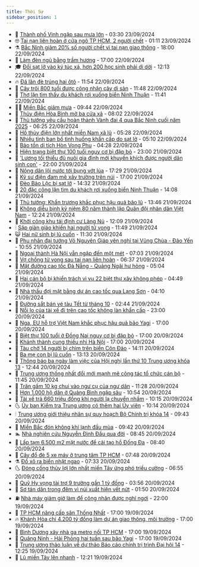 ```yaml
---
title: Thời Sự
sidebar_position: 1
---
```


<!-- vnexpress-thoi-su:START -->
- 🦒 [Thành phố Vinh ngập sau mưa lớn](https://vnexpress.net/thanh-pho-vinh-ngap-sau-mua-lon-4795868.html) - 03:30 23/09/2024
- 🤓 [Tai nạn liên hoàn ở cửa ngõ TP HCM, 2 người chết](https://vnexpress.net/tai-nan-lien-hoan-o-cua-ngo-tp-hcm-2-nguoi-chet-4795808.html) - 01:11 23/09/2024
- ⚗️ [Bắc Ninh giảm 20% số người chết vì tai nạn giao thông](https://vnexpress.net/bac-ninh-giam-20-so-nguoi-chet-vi-tai-nan-giao-thong-4795748.html) - 18:00 22/09/2024
- 🌊 [Làm đèn ngủ bằng trầm hương](https://vnexpress.net/lam-den-ngu-bang-tram-huong-4794276.html) - 17:00 22/09/2024
- 🎓 [Đồi sạt lở vào ký túc xá, hơn 200 học sinh phải di dời](https://vnexpress.net/doi-sat-lo-vao-ky-tuc-xa-hon-200-hoc-sinh-phai-di-doi-4795726.html) - 12:13 22/09/2024
- 🔥 [Đá lăn đè trúng hai ôtô](https://vnexpress.net/da-lan-de-trung-hai-oto-4795721.html) - 11:54 22/09/2024
- 🦏 [Cây trôi 800 tuổi được công nhận cây di sản](https://vnexpress.net/cay-troi-800-tuoi-duoc-cong-nhan-cay-di-san-4795712.html) - 11:48 22/09/2024
- 👺 [Thợ lặn tìm thấy du khách rơi xuống biển Ninh Thuận](https://vnexpress.net/tho-lan-tim-thay-du-khach-roi-xuong-bien-ninh-thuan-4795723.html) - 11:41 22/09/2024
- 🧑‍🏫 [Miền Bắc giảm mưa](https://vnexpress.net/mien-bac-giam-mua-4795693.html) - 09:44 22/09/2024
- 🚦 [Thủy điện Hòa Bình mở ba cửa xả](https://vnexpress.net/thuy-dien-hoa-binh-mo-ba-cua-xa-4795682.html) - 08:02 22/09/2024
- 🎉 [Thủ tướng yêu cầu hoàn thành Vành đai 4 qua Bắc Ninh cuối năm 2025](https://vnexpress.net/thu-tuong-yeu-cau-hoan-thanh-vanh-dai-4-qua-bac-ninh-cuoi-nam-2025-4795656.html) - 06:25 22/09/2024
- 🦒 [Hồ thủy điện lớn nhất miền Nam xả lũ](https://vnexpress.net/ho-thuy-dien-lon-nhat-mien-nam-xa-lu-4795649.html) - 05:28 22/09/2024
- 🤗 [Nhiều tỉnh ban bố tình huống khẩn cấp do sạt lở](https://vnexpress.net/nhieu-tinh-ban-bo-tinh-huong-khan-cap-do-sat-lo-4795651.html) - 05:10 22/09/2024
- 💼 [Bảo tồn di tích Hòn Vọng Phu](https://vnexpress.net/bao-ton-di-tich-hon-vong-phu-4795627.html) - 04:28 22/09/2024
- 🤩 [Hiện trạng biệt thự 100 tuổi nguy cơ bị đập bỏ](https://vnexpress.net/hien-trang-biet-thu-100-tuoi-nguy-co-bi-dap-bo-4795440.html) - 23:00 21/09/2024
- 🤡 [&#39;Lương tối thiểu đủ nuôi gia đình mới khuyến khích được người dân sinh con&#39;](https://vnexpress.net/luong-toi-thieu-du-nuoi-gia-dinh-moi-khuyen-khich-duoc-nguoi-dan-sinh-con-4790698.html) - 22:00 21/09/2024
- 💯 [Nông dân lội nước tới bụng vớt lúa](https://vnexpress.net/nong-dan-loi-nuoc-toi-bung-vot-lua-4795457.html) - 17:29 21/09/2024
- 👺 [Kỹ sư điện đam mê xây trường trên núi](https://vnexpress.net/ky-su-dien-dam-me-xay-truong-tren-nui-4789132.html) - 17:00 21/09/2024
- 🌮 [Đèo Bảo Lộc bị sạt lở](https://vnexpress.net/sat-lo-deo-bao-loc-4795526.html) - 14:32 21/09/2024
- 🥸 [20 đặc công lặn tìm du khách rơi xuống biển Ninh Thuận](https://vnexpress.net/20-dac-cong-lan-tim-du-khach-roi-xuong-bien-ninh-thuan-4795522.html) - 14:08 21/09/2024
- 🐻 [Thủ tướng: Khẩn trương khắc phục hậu quả bão lũ](https://vnexpress.net/thu-tuong-khan-truong-khac-phuc-hau-qua-bao-lu-4795515.html) - 13:46 21/09/2024
- 👀 [Không diễu binh kỷ niệm 80 năm thành lập Quân đội nhân dân Việt Nam](https://vnexpress.net/khong-dieu-binh-ky-niem-80-nam-thanh-lap-quan-doi-nhan-dan-viet-nam-4795501.html) - 12:24 21/09/2024
- 🤔 [Khởi công khu tái định cư Làng Nủ](https://vnexpress.net/khoi-cong-khu-tai-dinh-cu-lang-nu-4795504.html) - 12:09 21/09/2024
- 🕯 [Sập giàn giáo khiến hai người tử vong](https://vnexpress.net/sap-gian-giao-khien-hai-nguoi-tu-vong-4795503.html) - 11:49 21/09/2024
- 😺 [Hai nữ sinh bị lũ cuốn](https://vnexpress.net/hai-nu-sinh-bi-lu-cuon-4795499.html) - 11:30 21/09/2024
- 🦆 [Phu nhân đại tướng Võ Nguyên Giáp yên nghỉ tại Vũng Chùa - Đảo Yến](https://vnexpress.net/phu-nhan-dai-tuong-vo-nguyen-giap-yen-nghi-tai-vung-chua-dao-yen-4795489.html) - 10:55 21/09/2024
- 🧰 [Ngoại thành Hà Nội vẫn ngập đến một mét](https://vnexpress.net/ngoai-thanh-ha-noi-van-ngap-den-mot-met-4795393.html) - 07:03 21/09/2024
- 🦍 [Vợ chồng tử vong sau tai nạn liên hoàn](https://vnexpress.net/vo-chong-tu-vong-sau-tai-nan-lien-hoan-4795436.html) - 06:37 21/09/2024
- 🧰 [Mặt đường cao tốc Đà Nẵng - Quảng Ngãi hư hỏng](https://vnexpress.net/mat-duong-cao-toc-da-nang-quang-ngai-hu-hong-4795340.html) - 05:04 21/09/2024
- 💃 [Hai cán bộ bị khiển trách vì vụ 22 biệt thự xây không phép](https://vnexpress.net/xay-dung-trai-phep-o-lam-dong-4795400.html) - 04:49 21/09/2024
- 🧰 [Nhà thầu đợi mặt bằng dự án cao tốc qua Lạng Sơn](https://vnexpress.net/nha-thau-doi-mat-bang-du-an-cao-toc-qua-lang-son-4795010.html) - 04:10 21/09/2024
- 🚀 [Đường sắt bán vé tàu Tết từ tháng 10](https://vnexpress.net/duong-sat-ban-ve-tau-tet-tu-thang-10-4795338.html) - 02:44 21/09/2024
- 🎊 [Nỗi lo của tài xế đi trên cao tốc không làn khẩn cấp](https://vnexpress.net/noi-lo-cua-tai-xe-di-tren-cao-toc-khong-lan-khan-cap-4795234.html) - 23:00 20/09/2024
- 🤭 [Nga, EU hỗ trợ Việt Nam khắc phục hậu quả bão Yagi](https://vnexpress.net/nga-eu-ho-tro-viet-nam-khac-phuc-hau-qua-bao-yagi-4791778.html) - 17:00 20/09/2024
- 🤗 [Biệt thự 100 tuổi ở Đồng Nai nguy cơ bị đập bỏ](https://vnexpress.net/biet-thu-100-tuoi-o-dong-nai-nguy-co-bi-dap-bo-4795264.html) - 17:00 20/09/2024
- 🌈 [Khánh thành cung thiếu nhi Hà Nội](https://vnexpress.net/khanh-thanh-cung-thieu-nhi-ha-noi-4795249.html) - 17:00 20/09/2024
- 🦣 [Tàu chở 14 người bị chìm trên biển Côn Đảo](https://vnexpress.net/tau-cho-14-nguoi-bi-chim-tren-bien-con-dao-4795263.html) - 14:11 20/09/2024
- 🎡 [Ba mẹ con bị lũ cuốn](https://vnexpress.net/ba-me-con-bi-lu-cuon-4795258.html) - 13:13 20/09/2024
- 🦏 [Thông báo ba ngày làm việc của Hội nghị lần thứ 10 Trung ương khóa 13](https://vnexpress.net/thong-bao-ba-ngay-lam-viec-cua-hoi-nghi-lan-thu-10-trung-uong-khoa-13-4795257.html) - 12:44 20/09/2024
- 🎊 [Trung ương thống nhất đổi mới mạnh mẽ công tác tổ chức cán bộ](https://vnexpress.net/trung-uong-thong-nhat-doi-moi-manh-me-cong-tac-to-chuc-can-bo-4795227.html) - 11:45 20/09/2024
- 🫶 [Trăn gấm 10 kg chui vào ngư cụ của ngư dân](https://vnexpress.net/tran-gam-10-kg-chui-vao-ngu-cu-cua-ngu-dan-4795210.html) - 11:28 20/09/2024
- 🤔 [Hơn 1.000 hộ dân ở Quảng Bình ngập sâu](https://vnexpress.net/hon-1-000-ho-dan-o-quang-binh-ngap-sau-4795173.html) - 10:54 20/09/2024
- 🤠 [Tài xế trả 660 triệu đồng khi người lạ chuyển nhầm](https://vnexpress.net/tai-xe-tra-660-trieu-dong-khi-nguoi-la-chuyen-nham-4795214.html) - 10:15 20/09/2024
- 🌜 [Ủy ban Kiểm tra Trung ương có thêm hai Ủy viên](https://vnexpress.net/uy-ban-kiem-tra-trung-uong-co-them-hai-uy-vien-4795208.html) - 10:14 20/09/2024
- 🕯 [Trung ương giới thiệu nhân sự quy hoạch Bộ Chính trị khóa 14](https://vnexpress.net/trung-uong-gioi-thieu-nhan-su-quy-hoach-bo-chinh-tri-khoa-14-4795156.html) - 09:43 20/09/2024
- 🤔 [Miền Bắc đón không khí lạnh đầu mùa](https://vnexpress.net/mien-bac-don-khong-khi-lanh-dau-mua-4795191.html) - 09:42 20/09/2024
- 🏊 [Nhà nghiên cứu Nguyễn Đình Đầu qua đời](https://vnexpress.net/nha-nghien-cuu-nguyen-dinh-dau-qua-doi-4795158.html) - 08:45 20/09/2024
- 🌮 [Lấp tạm 6.500 m2 mặt nước để cải tạo hồ Đống Đa](https://vnexpress.net/lap-tam-6-500-m2-mat-nuoc-de-cai-tao-ho-dong-da-4795095.html) - 08:40 20/09/2024
- 🫣 [Cây đổ đè 5 xe máy ở trung tâm TP HCM](https://vnexpress.net/cay-do-de-5-xe-may-o-trung-tam-tp-hcm-4795125.html) - 07:48 20/09/2024
- ⚗️ [Đổ xô ra biển nhặt ngao](https://vnexpress.net/do-xo-ra-bien-nhat-ngao-4795086.html) - 07:33 20/09/2024
- 🌜 [Đóng cống thủy lợi lớn nhất miền Tây ứng phó triều cường](https://vnexpress.net/dong-cong-thuy-loi-lon-nhat-mien-tay-ung-pho-trieu-cuong-4795064.html) - 06:55 20/09/2024
- 🌁 [Quỹ Hy vọng tài trợ 9 trường gần 1 tỷ đồng](https://vnexpress.net/quy-hy-vong-tai-tro-9-truong-gan-1-ty-dong-4794917.html) - 03:56 20/09/2024
- 🐲 [Sơ tán dân trong đêm vì núi xuất hiện vết nứt](https://vnexpress.net/so-tan-dan-trong-dem-vi-nui-xuat-hien-vet-nut-4794909.html) - 01:50 20/09/2024
- ⛽️ [Nhà máy giảm giờ làm để công nhân được nghỉ ngơi](https://vnexpress.net/nha-may-giam-gio-lam-de-cong-nhan-duoc-nghi-ngoi-4794245.html) - 22:00 19/09/2024
- 🗽 [TP HCM nâng cấp sân Thống Nhất](https://vnexpress.net/tp-hcm-nang-cap-san-thong-nhat-4794815.html) - 17:00 19/09/2024
- 🔥 [Khánh Hòa chi 4.200 tỷ đồng làm dự án giao thông, môi trường](https://vnexpress.net/khanh-hoa-chi-4-200-ty-dong-lam-du-an-giao-thong-moi-truong-4794810.html) - 17:00 19/09/2024
- 💯 [Bình Dương xây nhà ga metro nối TP HCM](https://vnexpress.net/binh-duong-xay-nha-ga-metro-noi-tp-hcm-4794801.html) - 17:00 19/09/2024
- 🦆 [Quảng Ninh - Hải Phòng hai tuần sau bão Yagi](https://vnexpress.net/quang-ninh-hai-phong-hai-tuan-sau-bao-yagi-4794726.html) - 17:00 19/09/2024
- 🫣 [Trung ương thảo luận về dự thảo Báo cáo chính trị trình Đại hội 14](https://vnexpress.net/trung-uong-thao-luan-ve-du-thao-bao-cao-chinh-tri-trinh-dai-hoi-14-4794805.html) - 12:25 19/09/2024
- 🤡 [Lũ miền Tây lên nhanh](https://vnexpress.net/lu-mien-tay-len-nhanh-4794769.html) - 12:21 19/09/2024<!-- vnexpress-thoi-su:END -->